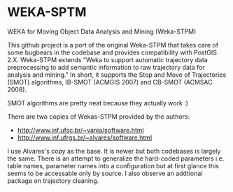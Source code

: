 WEKA-SPTM
=========

WEKA for Moving Object Data Analysis and Mining (Weka-STPM)

This github project is a port of the original Weka-STPM that takes care of some bugbears in the codebase and provides compatibility with PostGIS 2.X. Weka-STPM extends "Weka to support automatic trajectory data preprocessing to add semantic information to raw trajectory data for analysis and mining." In short, it supports the Stop and Move of Trajectories (SMOT) algorithms, IB-SMOT (ACMGIS 2007) and CB-SMOT (ACMSAC 2008). 

SMOT algorithms are pretty neat because they actually work :)

There are two copies of Wekas-STPM provided by the authors:
* http://www.inf.ufsc.br/~vania/software.html
* http://www.inf.ufrgs.br/~alvares/software.html

I use Alvares's copy as the base. It is newer but both codebases is largely the same. There is an attempt to generalize the hard-coded parameters i.e. table names, parameter names into a configuration but at first glance this seems to be accessable only by source. I also observe an addtional package on trajectory cleaning.
	


